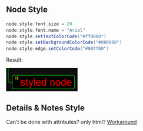 ## Node Style

```groovy
node.style.font.size = 20
node.style.font.name = "Arial"
node.style.setTextColorCode("#ff0000")
node.style.setBackgroundColorCode("#000000")
node.style.edge.setColorCode("#00ff00")
```

Result:

![node style](../images/examples_node_style.png "node style")

## Details & Notes Style
Can't be done with attributes? only html?
[Workaround](https://sourceforge.net/p/freeplane/discussion/758437/thread/08695c2617/)
